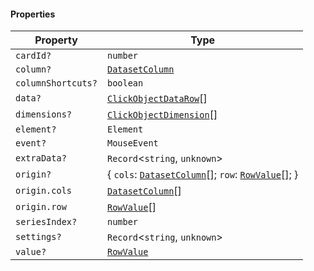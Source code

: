 #### Properties

| Property                                        | Type                                                                                                           |
| ----------------------------------------------- | -------------------------------------------------------------------------------------------------------------- |
| <a id="cardid"></a> `cardId?`                   | `number`                                                                                                       |
| <a id="column"></a> `column?`                   | [`DatasetColumn`](./api_html/DatasetColumn.md)                                                                 |
| <a id="columnshortcuts"></a> `columnShortcuts?` | `boolean`                                                                                                      |
| <a id="data"></a> `data?`                       | [`ClickObjectDataRow`](./api_html/ClickObjectDataRow.md)\[]                                                    |
| <a id="dimensions"></a> `dimensions?`           | [`ClickObjectDimension`](./api_html/ClickObjectDimension.md)\[]                                                |
| <a id="element"></a> `element?`                 | `Element`                                                                                                      |
| <a id="event"></a> `event?`                     | `MouseEvent`                                                                                                   |
| <a id="extradata"></a> `extraData?`             | `Record`<`string`, `unknown`>                                                                                  |
| <a id="origin"></a> `origin?`                   | { `cols`: [`DatasetColumn`](./api_html/DatasetColumn.md)\[]; `row`: [`RowValue`](./api_html/RowValue.md)\[]; } |
| `origin.cols`                                   | [`DatasetColumn`](./api_html/DatasetColumn.md)\[]                                                              |
| `origin.row`                                    | [`RowValue`](./api_html/RowValue.md)\[]                                                                        |
| <a id="seriesindex"></a> `seriesIndex?`         | `number`                                                                                                       |
| <a id="settings"></a> `settings?`               | `Record`<`string`, `unknown`>                                                                                  |
| <a id="value"></a> `value?`                     | [`RowValue`](./api_html/RowValue.md)                                                                           |
